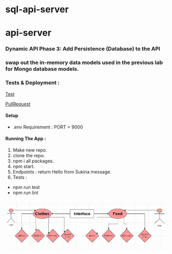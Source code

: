 # sql-api-server

# api-server

### Dynamic API Phase 3: Add Persistence (Database) to the API

### swap out the in-memory data models used in the previous lab for Mongo database models.

### Tests & Deployment :

[Test]()


[PullRequest]()

#### Setup

* .env Requirement : PORT = 9000


#### Running The App :
1. Make new repo.
2. clone the repo.
3. npm i all packages.
4. npm start.
5. Endpoints : return Hello from Sukina message.
6. Tests : 
  * npm run test
  * npm run lint


### 
![UML](UML-class4.PNG)